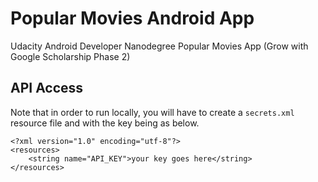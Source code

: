 # Popular Movies Android App
Udacity Android Developer Nanodegree Popular Movies App (Grow with Google Scholarship Phase 2)

## API Access
Note that in order to run locally, you will have to create a `secrets.xml` resource file and with the key being as below.

```
<?xml version="1.0" encoding="utf-8"?>
<resources>
    <string name="API_KEY">your key goes here</string>
</resources>
```
